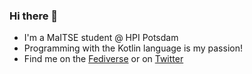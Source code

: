 ### Hi there 👋

- I'm a MaITSE student @ HPI Potsdam
- Programming with the Kotlin language is my passion!
- Find me on the [Fediverse](https://hachyderm.io/@shirleynekodev) or on [Twitter](https://twitter.com/ShirleyNekoDev)

<!--
**ShirleyNekoDev/ShirleyNekoDev** is a ✨ _special_ ✨ repository because its `README.md` (this file) appears on your GitHub profile.

Here are some ideas to get you started:

- 🔭 I’m currently working on ...
- 🌱 I’m currently learning ...
- 👯 I’m looking to collaborate on ...
- 🤔 I’m looking for help with ...
- 💬 Ask me about ...
- 📫 How to reach me: ...
- 😄 Pronouns: ...
- ⚡ Fun fact: ...
-->
